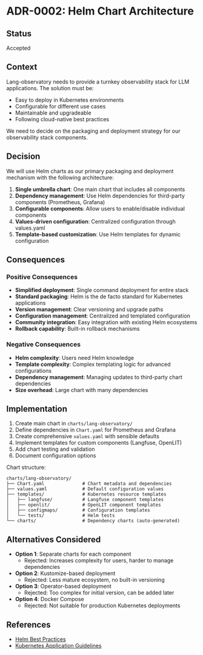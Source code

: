 # ADR-0002: Helm Chart Architecture

## Status

Accepted

## Context

Lang-observatory needs to provide a turnkey observability stack for LLM applications. The solution must be:
- Easy to deploy in Kubernetes environments
- Configurable for different use cases
- Maintainable and upgradeable
- Following cloud-native best practices

We need to decide on the packaging and deployment strategy for our observability stack components.

## Decision

We will use Helm charts as our primary packaging and deployment mechanism with the following architecture:

1. **Single umbrella chart**: One main chart that includes all components
2. **Dependency management**: Use Helm dependencies for third-party components (Prometheus, Grafana)
3. **Configurable components**: Allow users to enable/disable individual components
4. **Values-driven configuration**: Centralized configuration through values.yaml
5. **Template-based customization**: Use Helm templates for dynamic configuration

## Consequences

### Positive Consequences

- **Simplified deployment**: Single command deployment for entire stack
- **Standard packaging**: Helm is the de facto standard for Kubernetes applications
- **Version management**: Clear versioning and upgrade paths
- **Configuration management**: Centralized and templated configuration
- **Community integration**: Easy integration with existing Helm ecosystems
- **Rollback capability**: Built-in rollback mechanisms

### Negative Consequences

- **Helm complexity**: Users need Helm knowledge
- **Template complexity**: Complex templating logic for advanced configurations
- **Dependency management**: Managing updates to third-party chart dependencies
- **Size overhead**: Large chart with many dependencies

## Implementation

1. Create main chart in `charts/lang-observatory/`
2. Define dependencies in `Chart.yaml` for Prometheus and Grafana
3. Create comprehensive `values.yaml` with sensible defaults
4. Implement templates for custom components (Langfuse, OpenLIT)
5. Add chart testing and validation
6. Document configuration options

Chart structure:
```
charts/lang-observatory/
├── Chart.yaml              # Chart metadata and dependencies
├── values.yaml             # Default configuration values
├── templates/              # Kubernetes resource templates
│   ├── langfuse/           # Langfuse component templates
│   ├── openlit/            # OpenLIT component templates
│   ├── configmaps/         # Configuration templates
│   └── tests/              # Helm tests
└── charts/                 # Dependency charts (auto-generated)
```

## Alternatives Considered

- **Option 1**: Separate charts for each component
  - Rejected: Increases complexity for users, harder to manage dependencies
- **Option 2**: Kustomize-based deployment
  - Rejected: Less mature ecosystem, no built-in versioning
- **Option 3**: Operator-based deployment
  - Rejected: Too complex for initial version, can be added later
- **Option 4**: Docker Compose
  - Rejected: Not suitable for production Kubernetes deployments

## References

- [Helm Best Practices](https://helm.sh/docs/chart_best_practices/)
- [Kubernetes Application Guidelines](https://kubernetes.io/docs/concepts/cluster-administration/manage-deployment/)